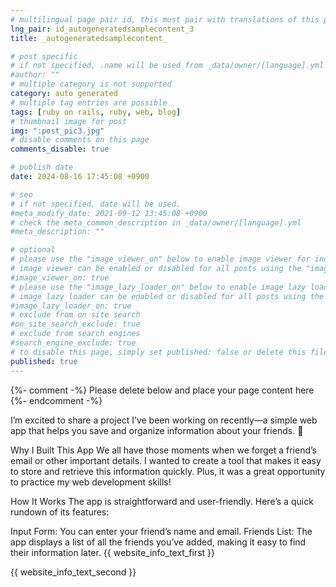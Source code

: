 ```yaml
---
# multilingual page pair id, this must pair with translations of this page. (This name must be unique)
lng_pair: id_autogeneratedsamplecontent_3
title: _autogeneratedsamplecontent_

# post specific
# if not specified, .name will be used from _data/owner/[language].yml
#author: ""
# multiple category is not supported
category: auto generated
# multiple tag entries are possible
tags: [ruby on rails, ruby, web, blog]
# thumbnail image for post
img: ":post_pic3.jpg"
# disable comments on this page
comments_disable: true

# publish date
date: 2024-08-16 17:45:08 +0900

# seo
# if not specified, date will be used.
#meta_modify_date: 2021-09-12 13:45:08 +0900
# check the meta_common_description in _data/owner/[language].yml
#meta_description: ""

# optional
# please use the "image_viewer_on" below to enable image viewer for individual pages or posts (_posts/ or [language]/_posts folders).
# image viewer can be enabled or disabled for all posts using the "image_viewer_posts: true" setting in _data/conf/main.yml.
#image_viewer_on: true
# please use the "image_lazy_loader_on" below to enable image lazy loader for individual pages or posts (_posts/ or [language]/_posts folders).
# image lazy loader can be enabled or disabled for all posts using the "image_lazy_loader_posts: true" setting in _data/conf/main.yml.
#image_lazy_loader_on: true
# exclude from on site search
#on_site_search_exclude: true
# exclude from search engines
#search_engine_exclude: true
# to disable this page, simply set published: false or delete this file
published: true
---
```


{%- comment -%} Please delete below and place your page content here {%- endcomment -%}

<!-- outline-start -->
I’m excited to share a project I’ve been working on recently—a simple web app that helps you save and organize information about your friends. 🎉

Why I Built This App
We all have those moments when we forget a friend’s email or other important details. I wanted to create a tool that makes it easy to store and retrieve this information quickly. Plus, it was a great opportunity to practice my web development skills!

How It Works
The app is straightforward and user-friendly. Here’s a quick rundown of its features:

Input Form: You can enter your friend’s name and email.
Friends List: The app displays a list of all the friends you’ve added, making it easy to find their information later.
{{ website_info_text_first }}

<!-- outline-end -->

{{ website_info_text_second }}
